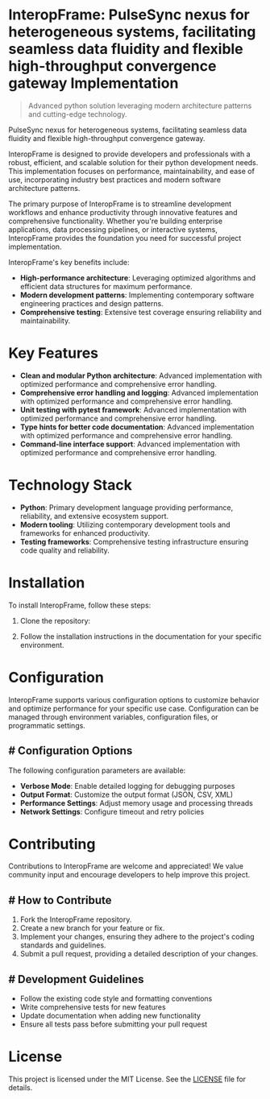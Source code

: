 <!-- fallback_InteropFrame_20250803002024_27862 -->

# InteropFrame: PulseSync nexus for heterogeneous systems, facilitating seamless data fluidity and flexible high-throughput convergence gateway Implementation
> Advanced python solution leveraging modern architecture patterns and cutting-edge technology.

PulseSync nexus for heterogeneous systems, facilitating seamless data fluidity and flexible high-throughput convergence gateway.

InteropFrame is designed to provide developers and professionals with a robust, efficient, and scalable solution for their python development needs. This implementation focuses on performance, maintainability, and ease of use, incorporating industry best practices and modern software architecture patterns.

The primary purpose of InteropFrame is to streamline development workflows and enhance productivity through innovative features and comprehensive functionality. Whether you're building enterprise applications, data processing pipelines, or interactive systems, InteropFrame provides the foundation you need for successful project implementation.

InteropFrame's key benefits include:

* **High-performance architecture**: Leveraging optimized algorithms and efficient data structures for maximum performance.
* **Modern development patterns**: Implementing contemporary software engineering practices and design patterns.
* **Comprehensive testing**: Extensive test coverage ensuring reliability and maintainability.

# Key Features

* **Clean and modular Python architecture**: Advanced implementation with optimized performance and comprehensive error handling.
* **Comprehensive error handling and logging**: Advanced implementation with optimized performance and comprehensive error handling.
* **Unit testing with pytest framework**: Advanced implementation with optimized performance and comprehensive error handling.
* **Type hints for better code documentation**: Advanced implementation with optimized performance and comprehensive error handling.
* **Command-line interface support**: Advanced implementation with optimized performance and comprehensive error handling.

# Technology Stack

* **Python**: Primary development language providing performance, reliability, and extensive ecosystem support.
* **Modern tooling**: Utilizing contemporary development tools and frameworks for enhanced productivity.
* **Testing frameworks**: Comprehensive testing infrastructure ensuring code quality and reliability.

# Installation

To install InteropFrame, follow these steps:

1. Clone the repository:


2. Follow the installation instructions in the documentation for your specific environment.

# Configuration

InteropFrame supports various configuration options to customize behavior and optimize performance for your specific use case. Configuration can be managed through environment variables, configuration files, or programmatic settings.

## # Configuration Options

The following configuration parameters are available:

* **Verbose Mode**: Enable detailed logging for debugging purposes
* **Output Format**: Customize the output format (JSON, CSV, XML)
* **Performance Settings**: Adjust memory usage and processing threads
* **Network Settings**: Configure timeout and retry policies

# Contributing

Contributions to InteropFrame are welcome and appreciated! We value community input and encourage developers to help improve this project.

## # How to Contribute

1. Fork the InteropFrame repository.
2. Create a new branch for your feature or fix.
3. Implement your changes, ensuring they adhere to the project's coding standards and guidelines.
4. Submit a pull request, providing a detailed description of your changes.

## # Development Guidelines

* Follow the existing code style and formatting conventions
* Write comprehensive tests for new features
* Update documentation when adding new functionality
* Ensure all tests pass before submitting your pull request

# License

This project is licensed under the MIT License. See the [LICENSE](https://github.com/ludo53/InteropFrame/blob/main/LICENSE) file for details.
